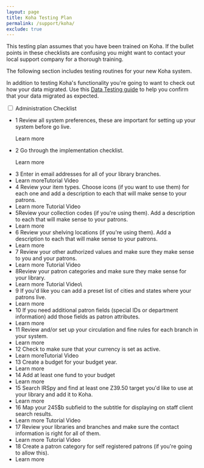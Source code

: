 ```yaml
---
layout: page
title: Koha Testing Plan
permalink: /support/koha/
exclude: true
---
```


<link rel="stylesheet" href="{{ site.baseurl }}/assets/css/style.css">
<script src="https://use.typekit.net/sco1mxn.js"></script>
<script>try{Typekit.load({ async: true });}catch(e){}</script>
  <script src="https://use.fontawesome.com/7f1eb31462.js"></script>

  <div class='documentation_content'>

  <section class='focus'><p>This testing plan assumes that you have been trained on Koha. If the bullet points in these checklists are confusing you might want to contact your local support company for a thorough training.</p></section>

  <p>The following section includes testing routines for your new Koha system.</p>


  <p>In addition to testing Koha's functionality you're going to want to check out how your data migrated. Use this <a href="">Data Testing guide</a> to help you confirm that your data migrated as expected.</p>
  <div class='expand-wrapper'>
  <input type="checkbox" id="bee" class="expand-input"/>
  <label class="expand-label" for="bee">Administration Checklist</label>
  <div class='expand-content'>
  <ul>
  <li><span class="number">1</span> <span>Review all system preferences, these are important for setting up your system before go live.</span>
<p><span class="ghost_button_small">Learn more</span></p></li>
  <li><span class="number">2</span> Go through the implementation checklist.
  <p><span class="ghost_button_small">Learn more</span></p></li>
  <li><span class="number">3</span> Enter in email addresses for all of your library branches.</li>
  <li><span class="ghost_button_small">Learn more</span><span class="ghost_button_small">Tutorial Video</span></li>
  <li><span class="number">4</span> Review your item types. Choose icons (if you want to use them) for each one and add a description to each that will make sense to your patrons.</li>
  <li><span class="ghost_button_small">Learn more</span> <span class="ghost_button_small">Tutorial Video</span></li>
  <li><span class="number">5</span>Review your collection codes (if you're using them). Add a description to each that will make sense to your patrons.</li>
  <li><span class="ghost_button_small">Learn more</span></li>
  <li><span class="number">6</span> Review your shelving locations (if you're using them). Add a description to each that will make sense to your patrons.</li>
  <li><span class="ghost_button_small">Learn more</span></li>
  <li><span class="number">7</span> Review your other authorized values and make sure they make sense to you and your patrons.</li>
  <li><span class="ghost_button_small">Learn more</span> <span class="ghost_button_small">Tutorial Video</span></li>
  <li><span class="number">8</span>Review your patron categories and make sure they make sense for your library.</li>
  <li><span class="ghost_button_small">Learn more</span> <span class="ghost_button_small">Tutorial Video</span>\</li>
  <li><span class="number">9</span> If you'd like you can add a preset list of cities and states where your patrons live.</li></li>
  <li><span class="ghost_button_small">Learn more</span></li>
  <li><span class="number">10</span> If you need additional patron fields (special IDs or department information) add those fields as patron attributes.</li>
  <li><span class="ghost_button_small">Learn more</span></li>
  <li><span class="number">11</span> Review and/or set up your circulation and fine rules for each branch in your system.</li>
  <li><span class="ghost_button_small">Learn more</span></li>
  <li><span class="number">12</span> Check to make sure that your currency is set as active.</li>
  <li><span class="ghost_button_small">Learn more</span><span class="ghost_button_small">Tutorial Video</span></li>
  <li><span class="number">13</span> Create a budget for your budget year.</li>
  <li><span class="ghost_button_small">Learn more</span></li>
  <li><span class="number">14</span> Add at least one fund to your budget</li>
  <li><span class="ghost_button_small">Learn more</span></li>
  <li><span class="number">15</span> Search IRSpy and find at least one Z39.50 target you'd like to use at your library and add it to Koha.</li>
  <li><span class="ghost_button_small">Learn more</span></li>
  <li><span class="number">16</span> Map your 245$b subfield to the subtitle for displaying on staff client search results.</li>
  <li><span class="ghost_button_small">Learn more</span> <span class="ghost_button_small">Tutorial Video</span></li>
  <li><span class="number">17</span> Review your libraries and branches and make sure the contact information is right for all of them.</li>
  <li><span class="ghost_button_small">Learn more</span> <span class="ghost_button_small">Tutorial Video</span></li>
  <li><span class="number">18</span> Create a patron category for self registered patrons (if you're going to allow this).</li>
  <li><span class="ghost_button_small">Learn more</span></li>
  </ul>

  </div>
  </div>

  <script src="http://code.jquery.com/jquery-3.2.1.min.js" integrity="sha256-hwg4gsxgFZhOsEEamdOYGBf13FyQuiTwlAQgxVSNgt4=" crossorigin="anonymous"></script>
  <script src="js/imagesloaded.js"></script>
  <script src="js/skrollr.js"></script>
  <script src="js/_main.js"></script>
  <script src="http://cdnjs.cloudflare.com/ajax/libs/lettering.js/0.6.1/jquery.lettering.min.js"></script>
